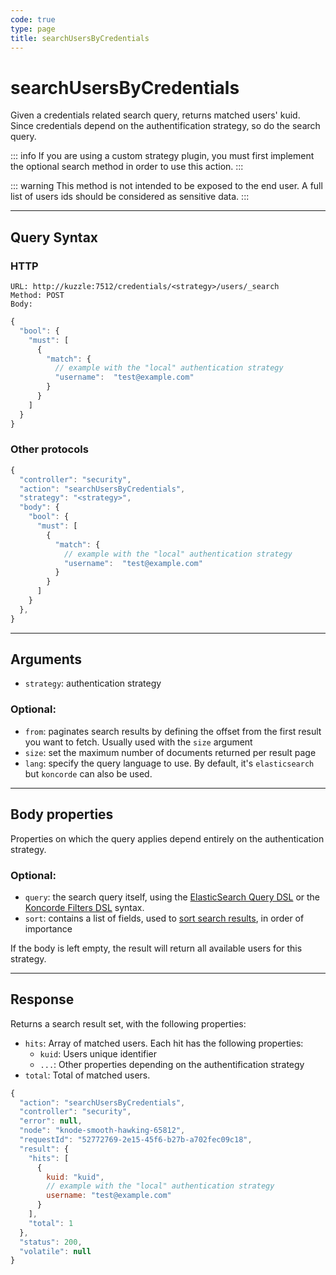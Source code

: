 ```yaml
---
code: true
type: page
title: searchUsersByCredentials
---
```


# searchUsersByCredentials

<SinceBadge version="auto-version"/>

Given a credentials related search query, returns matched users' kuid.
Since credentials depend on the authentification strategy, so do the search query.

::: info
If you are using a custom strategy plugin, you must first implement the optional search method in order to use this action.
:::

::: warning
This method is not intended to be exposed to the end user. A full list of users ids should be considered as sensitive data.
:::

---

## Query Syntax

### HTTP

```http
URL: http://kuzzle:7512/credentials/<strategy>/users/_search
Method: POST
Body:
```

```js
{
  "bool": {
    "must": [
      {
        "match": {
          // example with the "local" authentication strategy
          "username":  "test@example.com"
        }
      }
    ]
  }
}
```

### Other protocols

```js
{
  "controller": "security",
  "action": "searchUsersByCredentials",
  "strategy": "<strategy>",
  "body": {
    "bool": {
      "must": [
        {
          "match": {
            // example with the "local" authentication strategy
            "username":  "test@example.com"
          }
        }
      ]
    }
  },
}
```

---

## Arguments

- `strategy`: authentication strategy

### Optional:

- `from`: paginates search results by defining the offset from the first result you want to fetch. Usually used with the `size` argument
- `size`: set the maximum number of documents returned per result page
- `lang`: specify the query language to use. By default, it's `elasticsearch` but `koncorde` can also be used.

---

## Body properties

Properties on which the query applies depend entirely on the authentication strategy.

### Optional:

- `query`: the search query itself, using the [ElasticSearch Query DSL](https://www.elastic.co/guide/en/elasticsearch/reference/7.4/query-dsl.html) or the [Koncorde Filters DSL](/core/2/api/koncorde-filters-syntax) syntax.
- `sort`: contains a list of fields, used to [sort search results](https://www.elastic.co/guide/en/elasticsearch/reference/7.4/search-request-sort.html), in order of importance

If the body is left empty, the result will return all available users for this strategy.

---

## Response

Returns a search result set, with the following properties:

- `hits`: Array of matched users. Each hit has the following properties:
  - `kuid`: Users unique identifier
  - `...`: Other properties depending on the authentification strategy
- `total`: Total of matched users.

```js
{
  "action": "searchUsersByCredentials",
  "controller": "security",
  "error": null,
  "node": "knode-smooth-hawking-65812",
  "requestId": "52772769-2e15-45f6-b27b-a702fec09c18",
  "result": {
    "hits": [
      {
        kuid: "kuid",
        // example with the "local" authentication strategy
        username: "test@example.com"
      }
    ],
    "total": 1
  },
  "status": 200,
  "volatile": null
}
```
